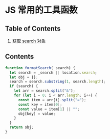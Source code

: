 # JS 常用的工具函数

## Table of Contents

1. [获取 search 对象](#format-search)

## Contents

<a name="format-search" id="format-search">

```js
function formatSearch(_search) {
  let search = _search || location.search;
  let obj = {};
  search = search.substring(1, search.length);
  if (search) {
    let arr = search.split("&");
    for (let i = 0; i < arr.length; i++) {
      const item = arr[i].split("=");
      const key = item[0];
      const value = item[1] || "";
      obj[key] = value;
    }
  }
  return obj;
}
```
